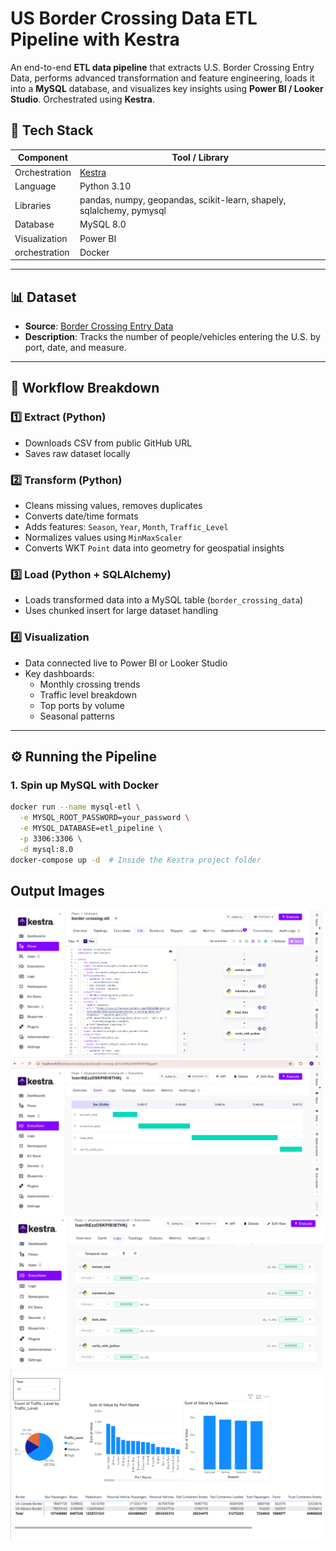 # US Border Crossing Data ETL Pipeline with Kestra

An end-to-end **ETL data pipeline** that extracts U.S. Border Crossing Entry Data, performs advanced transformation and feature engineering, loads it into a **MySQL** database, and visualizes key insights using **Power BI / Looker Studio**. Orchestrated using **Kestra**.


## 🧰 Tech Stack

| Component      | Tool / Library                             |
|----------------|---------------------------------------------|
| Orchestration  | [Kestra](https://kestra.io/)                |
| Language       | Python 3.10                                 |
| Libraries      | pandas, numpy, geopandas, scikit-learn, shapely, sqlalchemy, pymysql |
| Database       | MySQL 8.0                                   |
| Visualization  | Power BI                                    |
| orchestration  | Docker                                      |

---

## 📊 Dataset

- **Source**: [Border Crossing Entry Data](https://raw.githubusercontent.com/codewithharsha/ETL-Pipeline/main/Border_Crossing_Entry_Data.csv)
- **Description**: Tracks the number of people/vehicles entering the U.S. by port, date, and measure.

---

## 🔁 Workflow Breakdown

### 1️⃣ Extract (Python)
- Downloads CSV from public GitHub URL
- Saves raw dataset locally

### 2️⃣ Transform (Python)
- Cleans missing values, removes duplicates
- Converts date/time formats
- Adds features: `Season`, `Year`, `Month`, `Traffic_Level`
- Normalizes values using `MinMaxScaler`
- Converts WKT `Point` data into geometry for geospatial insights

### 3️⃣ Load (Python + SQLAlchemy)
- Loads transformed data into a MySQL table (`border_crossing_data`)
- Uses chunked insert for large dataset handling

### 4️⃣ Visualization
- Data connected live to Power BI or Looker Studio
- Key dashboards:
  - Monthly crossing trends
  - Traffic level breakdown
  - Top ports by volume
  - Seasonal patterns

---

## ⚙️ Running the Pipeline

### 1. Spin up MySQL with Docker
```bash
docker run --name mysql-etl \
  -e MYSQL_ROOT_PASSWORD=your_password \
  -e MYSQL_DATABASE=etl_pipeline \
  -p 3306:3306 \
  -d mysql:8.0
docker-compose up -d  # Inside the Kestra project folder
```
## Output Images

<img src="https://github.com/alavalah/kestra/blob/main/Kestra%20etl.png?raw=true" width="500"/>
<img src="https://github.com/alavalah/kestra/blob/main/Kestra%20logs.png?raw=true" width="500"/>
<img src="https://github.com/alavalah/kestra/blob/main/Kestra%20ouput%20logs.png?raw=true" width="500"/>
<img src="https://github.com/alavalah/kestra/blob/main/Broder%20crossing%20data%20visualization.png?raw=true" width="500"/>
